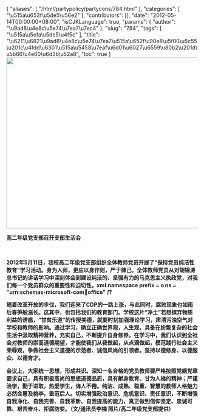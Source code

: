 {
    "aliases": [
        "/html/partypolicy/partycons/784.html"
    ],
    "categories": [
        "\u515a\u653f\u5de5\u56e2"
    ],
    "contributors": [],
    "date": "2012-05-14T00:00:00+08:00",
    "isCJKLanguage": true,
    "params": {
        "author": "\u9ad8\u4e8c\u5e74\u7ea7\u7ec4"
    },
    "slug": "784",
    "tags": [
        "\u515a\u5efa\u5de5\u4f5c"
    ],
    "title": "\u6211\u6821\u9ad8\u4e8c\u5e74\u7ea7\u515a\u652f\u90e8\u5f00\u5c55\u201c\u4fdd\u6301\u515a\u5458\u7eaf\u6d01\u6027\u6559\u80b2\u201d\u5b66\u4e60\u6d3b\u52a8",
    "toc": true
}
**<img
    src="https://cdn.tfls.online/mirror/full/307534981294a21ce43b1fb8ccc5a62257426696.jpg"
    style="display:block;margin-left:auto;margin-right:auto;"
    decoding="async"
    fetchpriority="auto"
    loading="lazy"
    height="450"
    width="600"
/>**

**高二年级党支部召开支部生活会**

 

**2012年5月11日，我校高二年级党支部组织全体教师党员开展了“保持党员纯洁性教育”学习活动。身为人师，更应以身作则，严于律己。全体教师党员从对胡锦涛总书记的讲话学习中深刻体会到建设纯洁的、坚强有力的马克思主义执政党，对我们每一个党员群众的重要性和迫切性。xml:namespace prefix = o ns = "urn:schemas-microsoft-com:office:office" /?**

**随着改革开放的步伐，我们迎来了CDP的一路上涨，与此同时，腐败现象也如雨后春笋般滋长。这其中，也包括我们的教育部门。学校这片“净土”若想摈弃物质利益的诱惑，“甘贫乐道”的传授美德，就要时刻加强理论学习，肃清污浊空气对学校和教师的影响。通过学习，确立正确世界观，人生观，具备在纷繁复杂的社会生活中汲取精神营养，充实自己，不断提升自身修养。在学习中，我们认识到全社会对教师的崇高道德期望，才能使我们从我做起，从点滴做起，模范践行社会主义荣辱观，争做社会主义道德的示范者、诚信风尚的引领者。坚持以德修身、以德服众、以德育才。** 

**会议上，大家统一思想，形成共识。深知一名合格的党员教师要严格按照党纲党章要求自己，具有积极高尚的思想道德品质，具有献身教育、甘为人梯的精神；严谨治学，勤于进取，热爱学生，诲人不倦。纯洁、成熟、稳重、智慧的教师人格魅力必然会惠及桃李，垂范后人。切实增强政治意识、危机意识、责任意识，不断增强自我净化、自我完善、自我革新、自我提高的能力，真正做到信仰坚定、忠诚可靠、艰苦奋斗、拒腐防变。（文/通讯员李楠 照片/高二年级党支部提供）**

